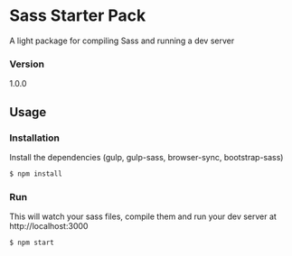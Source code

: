 # Sass Starter Pack

A light package for compiling Sass and running a dev server

### Version
1.0.0

## Usage


### Installation

Install the dependencies (gulp, gulp-sass, browser-sync, bootstrap-sass)

```sh
$ npm install
```

### Run

This will watch your sass files, compile them and run your dev server at http://localhost:3000

```sh
$ npm start
```